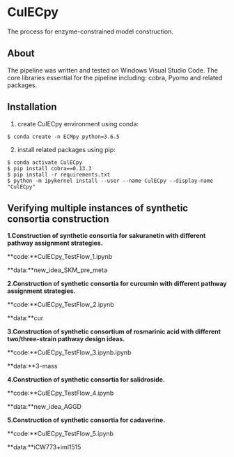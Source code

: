 # CulECpy

The process for enzyme-constrained model construction.

## About

The pipeline was written and tested on Windows Visual Studio Code. The core libraries essential for the pipeline including: cobra, Pyomo and related packages. 

## Installation

1. create CulECpy environment using conda:

```shell
$ conda create -n ECMpy python=3.6.5
```

2. install related packages using pip:

```shell
$ conda activate CulECpy
$ pip install cobra==0.13.3
$ pip install -r requirements.txt
$ python -m ipykernel install --user --name CulECpy --display-name "CulECpy"
```

## Verifying multiple instances of synthetic consortia construction

**1.Construction of synthetic consortia for sakuranetin with different pathway assignment strategies.**

**code:**CulECpy_TestFlow_1.ipynb

**data:**new_idea_SKM_pre_meta

**2.Construction of synthetic consortia for curcumin with different pathway assignment strategies.**

**code:**CulECpy_TestFlow_2.ipynb

**data:**cur

**3.Construction of synthetic consortium of rosmarinic acid with different two/three-strain pathway design ideas.**

**code:**CulECpy_TestFlow_3.ipynb.ipynb

**data:**3-mass

**4.Construction of synthetic consortia for salidroside.**

**code:**CulECpy_TestFlow_4.ipynb

**data:**new_idea_AGGD

**5.Construction of synthetic consortia for cadaverine.**

**code:**CulECpy_TestFlow_5.ipynb

**data:**iCW773+iml1515

